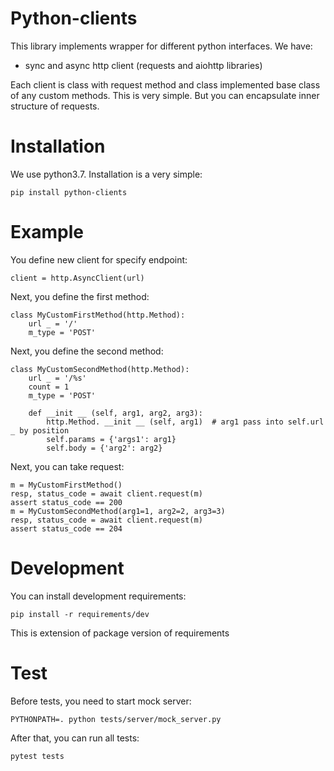 # Python-clients

This library implements wrapper for different python interfaces. We have:

* sync and async http client (requests and aiohttp libraries)

Each client is class with request method and class implemented base class of any custom methods. This is very simple. 
But you can encapsulate inner structure of requests.

# Installation

We use python3.7. Installation is a very simple:

    pip install python-clients
    
# Example

You define new client for specify endpoint: 

    client = http.AsyncClient(url)

Next, you define the first method:

    class MyCustomFirstMethod(http.Method):
        url _ = '/'
        m_type = 'POST'

Next, you define the second method:

    class MyCustomSecondMethod(http.Method):
        url _ = '/%s'
        count = 1
        m_type = 'POST'
        
        def __init __ (self, arg1, arg2, arg3):
            http.Method. __init __ (self, arg1)  # arg1 pass into self.url _ by position
            self.params = {'args1': arg1}
            self.body = {'arg2': arg2}
            

Next, you can take request:

    m = MyCustomFirstMethod()
    resp, status_code = await client.request(m)
    assert status_code == 200
    m = MyCustomSecondMethod(arg1=1, arg2=2, arg3=3)
    resp, status_code = await client.request(m)
    assert status_code == 204
    
    
# Development

You can install development requirements:

    pip install -r requirements/dev
    
This is extension of package version of requirements

# Test

Before tests, you need to start mock server:

    PYTHONPATH=. python tests/server/mock_server.py

After that, you can run all tests:

    pytest tests
